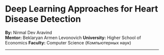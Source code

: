 # Deep Learning Approaches for Heart Disease Detection

**By:** Nirmal Dev Aravind  
**Mentor:** Beklaryan Armen Levonovich
**University:** Higher School of Economics
**Faculty:** Computer Science (Компьютерных наук)

---
